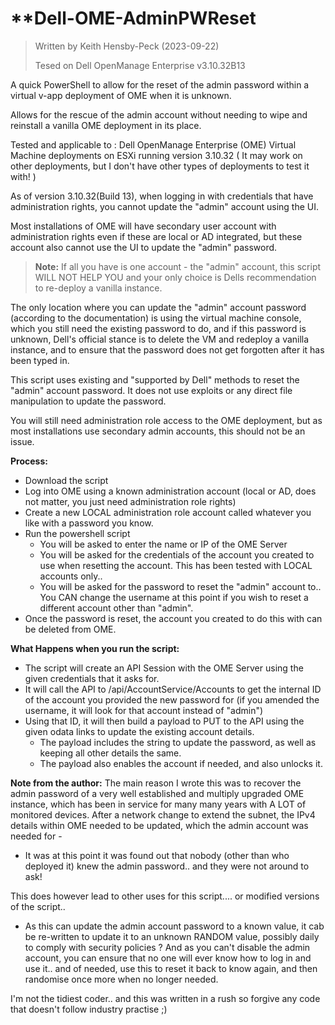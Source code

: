# **Dell-OME-AdminPWReset
> Written by Keith Hensby-Peck (2023-09-22)
> 
> Tesed on Dell OpenManage Enterprise v3.10.32B13

A quick PowerShell to allow for the reset of the admin password within a virtual v-app deployment of OME when it is unknown.

Allows for the rescue of the admin account without needing to wipe and reinstall a vanilla OME deployment in its place.

Tested and applicable to : Dell OpenManage Enterprise (OME) Virtual Machine deployments on ESXi running version 3.10.32
( It may work on other deployments, but I don't have other types of deployments to test it with! )

As of version 3.10.32(Build 13), when logging in with credentials that have administration rights, you cannot update the "admin" account using the UI.

Most installations of OME will have secondary user account with administration rights even if these are local or AD integrated, but these account also cannot use the UI to update the "admin" password.
> **Note:** If all you have is one account - the "admin" account, this script WILL NOT HELP YOU and your only choice is Dells recommendation to re-deploy a vanilla instance.

The only location where you can update the "admin" account password (according to the documentation) is using the virtual machine console, which you still need the existing password to do, and if this password is unknown, Dell's official stance is to delete the VM and redeploy a vanilla instance, and to ensure that the password does not get forgotten after it has been typed in.


This script uses existing and "supported by Dell" methods to reset the "admin" account password. It does not use exploits or any direct file manipulation to update the password.

You will still need administration role access to the OME deployment, but as most installations use secondary admin accounts, this should not be an issue.
 
 
 
**Process:**
- Download the script
- Log into OME using a known administration account (local or AD, does not matter, you just need administration role rights)
- Create a new LOCAL administration role account called whatever you like with a password you know.
- Run the powershell script
  - You will be asked to enter the name or IP of the OME Server
  - You will be asked for the credentials of the account you created to use when resetting the account.    This has been tested with LOCAL accounts only..
  - You will be asked for the password to reset the "admin" account to..  You CAN change the username at this point if you wish to reset a different account other than "admin".
- Once the password is reset, the account you created to do this with can be deleted from OME.
 
 
  
**What Happens when you run the script:**
- The script will create an API Session with the OME Server using the given credentials that it asks for.
- It will call the API to /api/AccountService/Accounts to get the internal ID of the account you provided the new password for (if you amended the username, it will look for that account instead of "admin")
- Using that ID, it will then build a payload to PUT to the API using the given odata links to update the existing account details.
    - The payload includes the string to update the password, as well as keeping all other details the same.
    - The payload also enables the account if needed, and also unlocks it.



**Note from the author:**
The main reason I wrote this was to recover the admin password of a very well established and multiply upgraded OME instance, which has been in service for many many years with A LOT of monitored devices. After a network change to extend the subnet, the IPv4 details within OME needed to be updated, which the admin account was needed for -
- It was at this point it was found out that nobody (other than who deployed it) knew the admin password..  and they were not around to ask!

This does however lead to other uses for this script....  or modified versions of the script..
- As this can update the admin account password to a known value, it cab be re-written to update it to an unknown RANDOM value, possibly daily to comply with security policies ?  And as you can't disable the admin account, you can ensure that no one will ever know how to log in and use it..  and of needed, use this to reset it back to know again, and then randomise once more when no longer needed.

I'm not the tidiest coder..  and this was written in a rush so forgive any code that doesn't follow industry practise ;)

